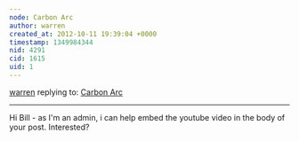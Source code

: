 ```yaml
---
node: Carbon Arc
author: warren
created_at: 2012-10-11 19:39:04 +0000
timestamp: 1349984344
nid: 4291
cid: 1615
uid: 1
---
```




[warren](../profile/warren) replying to: [Carbon Arc](../notes/bwilliams/10-9-2012/carbon-arc)

----
Hi Bill - as I'm an admin, i can help embed the youtube video in the body of your post. Interested?